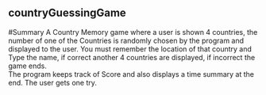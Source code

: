 ## countryGuessingGame
#Summary
A Country Memory game where a user is shown 4 countries, 
the number of one of the Countries is randomly chosen by the program and displayed to the user. 
You must remember the location of that country and Type the name, if correct another 4 countries are displayed, if incorrect the game ends.  
The program keeps track of Score and also displays a time summary at the end. 
The user gets one try. 
